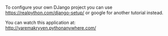 ﻿To configure your own DJango project you can use https://realpython.com/django-setup/ or google for another tutorial instead.

You can watch this application at: 
http://yaremakryven.pythonanywhere.com/